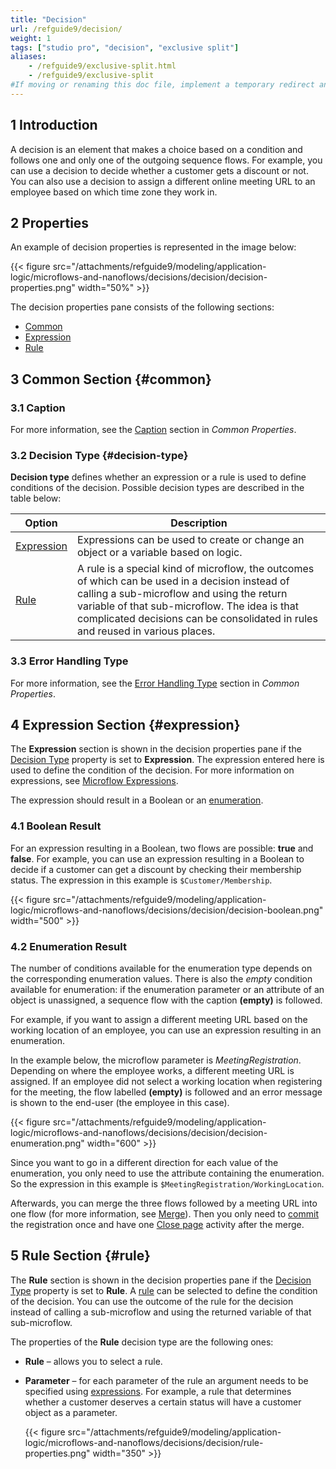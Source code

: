 ```yaml
---
title: "Decision"
url: /refguide9/decision/
weight: 1
tags: ["studio pro", "decision", "exclusive split"]
aliases:
    - /refguide9/exclusive-split.html
    - /refguide9/exclusive-split
#If moving or renaming this doc file, implement a temporary redirect and let the respective team know they should update the URL in the product. See Mapping to Products for more details.
---
```


## 1 Introduction

A decision is an element that makes a choice based on a condition and follows one and only one of the outgoing sequence flows. For example, you can use a decision to decide whether a customer gets a discount or not. You can also use a decision to assign a different online meeting URL to an employee based on which time zone they work in. 

## 2 Properties

An example of decision properties is represented in the image below:

{{< figure src="/attachments/refguide9/modeling/application-logic/microflows-and-nanoflows/decisions/decision/decision-properties.png"   width="50%"  >}}

The decision properties pane consists of the following sections:

* [Common](#common)
* [Expression](#expression)
* [Rule](#rule)

## 3 Common Section {#common}

### 3.1 Caption

For more information, see the [Caption](/refguide9/microflow-element-common-properties/#caption) section in *Common Properties*.

### 3.2 Decision Type {#decision-type}

**Decision type** defines whether an expression or a rule is used to define conditions of the decision. Possible decision types are described in the table below:

| Option | Description |
| --- | --- |
| [Expression](#expression) | Expressions can be used to create or change an object or a variable based on logic. |
| [Rule](#rule) | A rule is a special kind of microflow, the outcomes of which can be used in a decision instead of calling a sub-microflow and using the return variable of that sub-microflow. The idea is that complicated decisions can be consolidated in rules and reused in various places. |

### 3.3 Error Handling Type

For more information, see the [Error Handling Type](/refguide9/microflow-element-common-properties/#error-handling) section in *Common Properties*.

## 4 Expression Section {#expression}

The **Expression** section is shown in the decision properties pane if the [Decision Type](#decision-type) property is set to **Expression**. The expression entered here is used to define the condition of the decision. For more information on expressions, see [Microflow Expressions](/refguide9/expressions/).

The expression should result in a Boolean or an [enumeration](/refguide9/enumerations/). 

### 4.1 Boolean Result

For an expression resulting in a Boolean, two flows are possible: **true** and **false**. For example, you can use an expression resulting in a Boolean to decide if a customer can get a discount by checking their membership status. The expression in this example is `$Customer/Membership`.

{{< figure src="/attachments/refguide9/modeling/application-logic/microflows-and-nanoflows/decisions/decision/decision-boolean.png" width="500" >}}

### 4.2 Enumeration Result

The number of conditions available for the enumeration type depends on the corresponding enumeration values. There is also the *empty* condition available for enumeration: if the enumeration parameter or an attribute of an object is unassigned, a sequence flow with the caption **(empty)** is followed.

For example, if you want to assign a different meeting URL based on the working location of an employee, you can use an expression resulting in an enumeration. 
    
In the example below, the microflow parameter is *MeetingRegistration*. Depending on where the employee works, a different meeting URL is assigned. If an employee did not select a working location when registering for the meeting, the flow labelled **(empty)** is followed and an error message is shown to the end-user (the employee in this case).

{{< figure src="/attachments/refguide9/modeling/application-logic/microflows-and-nanoflows/decisions/decision/decision-enumeration.png" width="600" >}}

Since you want to go in a different direction for each value of the enumeration, you only need to use the attribute containing the enumeration. So the expression in this example is `$MeetingRegistration/WorkingLocation`. 
    
Afterwards, you can merge the three flows followed by a meeting URL into one flow (for more information, see  [Merge](/refguide9/merge/)). Then you only need to [commit](/refguide9/committing-objects/) the registration once and have one [Close page](/refguide9/committing-objects/) activity after the merge. 

## 5 Rule Section {#rule}

The **Rule** section is shown in the decision properties pane if the [Decision Type](#decision-type) property is set to **Rule**. A [rule](/refguide9/rules/) can be selected to define the condition of the decision. You can use the outcome of the rule for the decision instead of calling a sub-microflow and using the returned variable of that sub-microflow.

The properties of the **Rule** decision type are the following ones:

* **Rule** – allows you to select a rule.

* **Parameter** – for each parameter of the rule an argument needs to be specified using [expressions](/refguide9/expressions/). For example, a rule that determines whether a customer deserves a certain status will have a customer object as a parameter.

    {{< figure src="/attachments/refguide9/modeling/application-logic/microflows-and-nanoflows/decisions/decision/rule-properties.png"   width="350"  >}}
